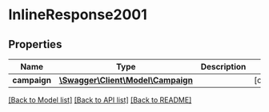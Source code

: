 # InlineResponse2001

## Properties
Name | Type | Description | Notes
------------ | ------------- | ------------- | -------------
**campaign** | [**\Swagger\Client\Model\Campaign**](Campaign.md) |  | [optional] 

[[Back to Model list]](../README.md#documentation-for-models) [[Back to API list]](../README.md#documentation-for-api-endpoints) [[Back to README]](../README.md)


